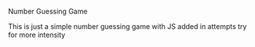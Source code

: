 Number Guessing Game

This is just a simple number guessing game with JS
added in attempts try for more intensity

